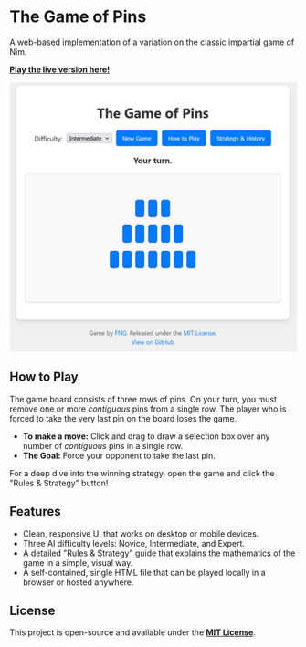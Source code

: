 # The Game of Pins

A web-based implementation of a variation on the classic impartial game of Nim.

**[Play the live version here!](https://fngarvin.github.io/Pins/)**

![Screenshot of the Pins game](pins_screenshot1.jpg "Screenshot") 

## How to Play

The game board consists of three rows of pins. On your turn, you must remove one or more *contiguous* pins from a single row. The player who is forced to take the very last pin on the board loses the game.

-   **To make a move:** Click and drag to draw a selection box over any number of *contiguous* pins in a single row.
-   **The Goal:** Force your opponent to take the last pin.

For a deep dive into the winning strategy, open the game and click the "Rules & Strategy" button!

## Features

* Clean, responsive UI that works on desktop or mobile devices.
* Three AI difficulty levels: Novice, Intermediate, and Expert.
* A detailed "Rules & Strategy" guide that explains the mathematics of the game in a simple, visual way.
* A self-contained, single HTML file that can be played locally in a browser or hosted anywhere.

## License

This project is open-source and available under the **[MIT License](LICENSE)**.
